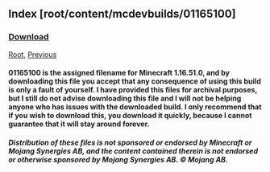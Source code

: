 
## Index [root/content/mcdevbuilds/01165100]
### [Download](https://github.com/Kee7702/Kee7702.github.io/releases/download/resbin/mcwin10devbuild01165100.zip)
[Root](/), [Previous](.././mcdevbuilds)
#### 01165100 is the assigned filename for Minecraft 1.16.51.0, and by downloading this file you accept that any consequence of using this build is only a fault of yourself. I have provided this files for archival purposes, but I still do not advise downloading this file and I will not be helping anyone who has issues with the downloaded build. I only recommend that if you wish to download this, you download it quickly, because I cannot guarantee that it will stay around forever.
##### Distribution of these files is not sponsored or endorsed by Minecraft or Mojang Synergies AB, and the content contained therein is not endorsed or otherwise sponsored by Mojang Synergies AB. © Mojang AB.
